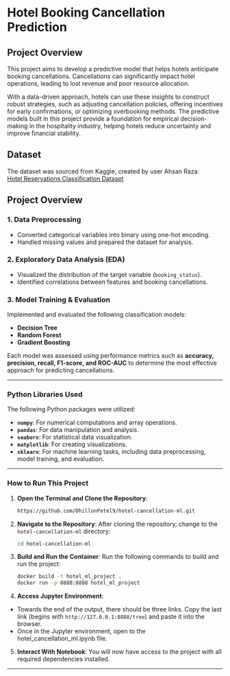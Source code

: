 # Hotel Booking Cancellation Prediction

## Project Overview

This project aims to develop a predictive model that helps hotels anticipate booking cancellations. Cancellations can significantly impact hotel operations, leading to lost revenue and poor resource allocation.

With a data-driven approach, hotels can use these insights to construct robust strategies, such as adjusting cancellation policies, offering incentives for early confirmations, or optimizing overbooking methods. The predictive models built in this project provide a foundation for empirical decision-making in the hospitality industry, helping hotels reduce uncertainty and improve financial stability.

## Dataset
The dataset was sourced from Kaggle, created by user Ahsan Raza:  
[Hotel Reservations Classification Dataset](https://www.kaggle.com/datasets/ahsan81/hotel-reservations-classification-dataset/data)

## Project Overview

### 1. Data Preprocessing
- Converted categorical variables into binary using one-hot encoding.
- Handled missing values and prepared the dataset for analysis.

### 2. Exploratory Data Analysis (EDA)
- Visualized the distribution of the target variable (`booking_status`).
- Identified correlations between features and booking cancellations.

### 3. Model Training & Evaluation
Implemented and evaluated the following classification models:
- **Decision Tree**
- **Random Forest**
- **Gradient Boosting**

Each model was assessed using performance metrics such as **accuracy, precision, recall, F1-score, and ROC-AUC** to determine the most effective approach for predicting cancellations.

---

### Python Libraries Used  
The following Python packages were utilized: 
- **`numpy`**: For numerical computations and array operations.  
- **`pandas`**: For data manipulation and analysis.  
- **`seaborn`**: For statistical data visualization.  
- **`matplotlib`**: For creating visualizations.  
- **`sklearn`**: For machine learning tasks, including data preprocessing, model training, and evaluation.  

---
### How to Run This Project
1. **Open the Terminal and Clone the Repository**:
   ```bash
   https://github.com/DhillonPatel9/hotel-cancellation-ml.git
   ```
   
2. **Navigate to the Repository**:
   After cloning the repository, change to the `hotel-cancellation-ml` directory:
   ```bash
   cd hotel-cancellation-ml
   ```

3.	**Build and Run the Container**:
Run the following commands to build and run the project:
    ```bash
    docker build -t hotel_ml_project .
    docker run -p 8888:8888 hotel_ml_project
    ```
    
4.	**Access Jupyter Environment**:
   - Towards the end of the output, there should be three links. Copy the last link (begins with `http://127.0.0.1:8888/tree`) and paste it into the browser.
   - Once in the Jupyter environment, open to the hotel_cancellation_ml.ipynb file.

5.	**Interact With Notebook**:
     You will now have access to the project with all required dependencies installed.

---

